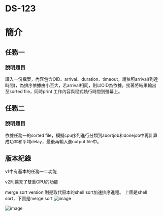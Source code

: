 # DS-123
# 簡介
## 任務一
### 說明題目
讀入一份檔案，內容包含OID、arrival、duration、timeout，請依照arrival(到達時間)，為排序依據由小至大，若arrival相同，則以OID為依據。接著將結果輸出至sorted file，同時print 工作內容與程式執行時間到螢幕上。 
## 任務二
### 說明題目
依據任務一的sorted file，模擬cpu序列進行分類到abortjob和donejob中再計算成功率和平均delay，最後再輸入進output file中。

## 版本紀錄
v1中有基本的任務一二功能

v2則擴充了雙重CPU的功能

merge sort version 則是取代原本的shell sort加速排序進程。
上圖是shell sort，下圖是merge sort
![image](https://github.com/Kevin171717/DS-/assets/140044307/baa0d30c-e96a-4551-b1f7-4872391b879f)

![image](https://github.com/Kevin171717/DS-/assets/140044307/10e6242b-afdc-4cf2-ac3b-d124a5acd49d)


